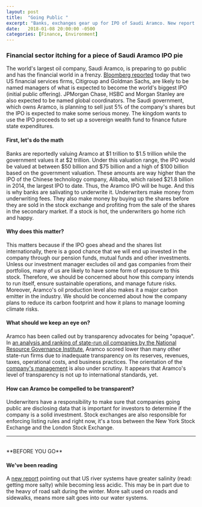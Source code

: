 ```yaml
---
layout: post
title:  "Going Public "
excerpt: "Banks, exchanges gear up for IPO of Saudi Aramco. New report points to damage on water systems from too much road salt."
date:   2018-01-08 20:00:00 -0500
categories: [Finance, Environment]
---
```


### Financial sector itching for a piece of Saudi Aramco IPO pie

The world's largest oil company, Saudi Aramco, is preparing to go public and has the financial world in a frenzy. <a href="https://www.bloomberg.com/news/articles/2018-01-08/goldman-citi-are-said-to-be-in-lead-for-top-roles-in-aramco-ipo" target="_blank">Bloomberg reported</a> today that two US financial services firms, Citigroup and Goldman Sachs, are likely to be named managers of what is expected to become the world's biggest IPO (initial public offering). JPMorgan Chase, HSBC and Morgan Stanley are also expected to be named global coordinators. The Saudi government, which owns Aramco, is planning to sell just 5% of the company's shares but the IPO is expected to make some serious money. The kingdom wants to use the IPO proceeds to set up a sovereign wealth fund to finance future state expenditures.

#### First, let's do the math

Banks are reportedly valuing Aramco at $1 trillion to $1.5 trillion while the government values it at $2 trillion. Under this valuation range, the IPO would be valued at between $50 billion and $75 billion and a high of $100 billion based on the government valuation. These amounts are way higher than the IPO of the Chinese technology company, Alibaba, which raised $21.8 billion in 2014, the largest IPO to date. Thus, the Aramco IPO will be huge. And this is why banks are salivating to underwrite it. Underwriters make money from underwriting fees. They also make money by buying up the shares before they are sold in the stock exchange and profiting from the sale of the shares in the secondary market. If a stock is hot, the underwriters go home rich and happy.

#### Why does this matter?

This matters because if the IPO goes ahead and the shares list internationally, there is a good chance that we will end up invested in the company through our pension funds, mutual funds and other investments. Unless our investment manager excludes oil and gas companies from their portfolios, many of us are likely to have some form of exposure to this stock. Therefore, we should be concerned about how this company intends to run itself, ensure sustainable operations, and manage future risks. Moreover, Aramco's oil production level also makes it a major carbon emitter in the industry. We should be concerned about how the company plans to reduce its carbon footprint and how it plans to manage looming climate risks. 

#### What should we keep an eye on?

Aramco has been called out by transparency advocates for being "opaque". In <a href="https://resourcegovernance.org/sites/default/files/documents/2017-resource-governance-index.pdf" target="_blank">an analysis and ranking of state-run oil companies by the National Resource Governance Institute</a>, Aramco scored lower than many other state-run firms due to inadequate transparency on its reserves, revenues, taxes, operational costs, and business practices. The orientation of the <a href="https://resourcegovernance.org/blog/float-or-not-float-aramco-ipo-bellwether-state-owned-enterprise-governance" target="_blank">company's management</a> is also under scrutiny. It appears that Aramco's level of transparency is not up to international standards, yet.

#### How can Aramco be compelled to be transparent?

Underwriters have a responsibility to make sure that companies going public are disclosing data that is important for investors to determine if the company is a solid investment. Stock exchanges are also responsible for enforcing listing rules and right now, it's a toss between the New York Stock Exchange and the London Stock Exchange.

* * *
<br />
**BEFORE YOU GO**

#### **We've been reading**

A <a href="http://www.pnas.org/content/early/2018/01/03/1711234115" target="_blank">new report</a> pointing out that US river systems have greater salinity (read: getting more salty) while becoming less acidic. This may be in part due to the heavy of road salt during the winter. More salt used on roads and sidewalks, means more salt goes into our water systems.
